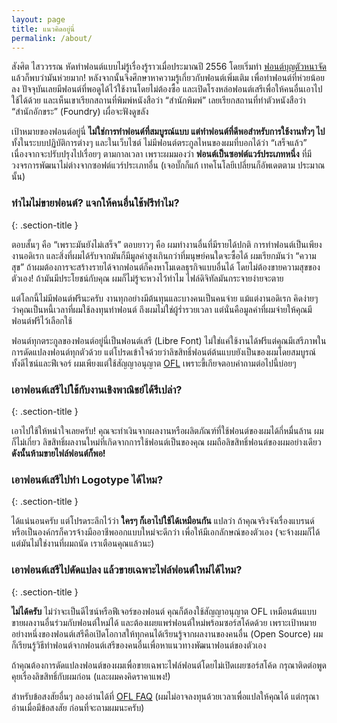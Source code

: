```yaml
---
layout: page
title: แนวคิดอยู่นี่
permalink: /about/
---
```


สังศิต ไสววรรณ หัดทำฟอนต์แบบไม่รู้เรื่องรู้ราวเมื่อประมาณปี 2556 โดยเริ่มทำ [ฟอนต์บุญตัวหนาจัด](https://github.com/fontuni/boon/commit/c2c7592557b705b56fef5909d5b20418bd9b0eb1) แล้วก็พบว่ามันห่วยมาก! หลังจากนั้นจึงศึกษาหาความรู้เกี่ยวกับฟอนต์เพิ่มเติม เพื่อทำฟอนต์ที่ห่วยน้อยลง ปัจจุบันเลยมีฟอนต์ที่พอดูได้ไว้ใช้งานโดยไม่ต้องซื้อ และเปิดโรงหล่อฟอนต์เสรีเพื่อให้คนอื่นเอาไปใช้ได้ด้วย และเห็นเขาเรียกสถานที่พิมพ์หนังสือว่า “สำนักพิมพ์” เลยเรียกสถานที่ทำตัวหนังสือว่า “สำนักอักขระ” (Foundry) เผื่อจะฟังดูขลัง

เป้าหมายของฟอนต์อยู่นี่ **ไม่ใช่การทำฟอนต์ที่สมบูรณ์แบบ แต่ทำฟอนต์ที่ดีพอสำหรับการใช้งานทั่วๆ ไป** ทั้งในระบบปฏิบัติการต่างๆ และในเว็บไซต์ ไม่มีฟอนต์ตระกูลไหนของผมที่บอกได้ว่า “เสร็จแล้ว” เนื่องจากจะปรับปรุงไปเรื่อยๆ ตามกาลเวลา เพราะผมมองว่า **ฟอนต์เป็นซอฟต์แวร์ประเภทหนึ่ง** ที่มีวงจรการพัฒนาไม่ต่างจากซอฟต์แวร์ประเภทอื่น (เจอบั๊กก็แก้ เทคโนโลยีเปลี่ยนก็อัพเดตตาม ประมาณนั้น)


### ทำไมไม่ขายฟอนต์? แจกให้คนอื่นใช้ฟรีทำไม?
{: .section-title }

ตอบสั้นๆ คือ “เพราะมันยังไม่เสร็จ” ตอบยาวๆ คือ ผมทำงานอื่นที่มีรายได้ปกติ การทำฟอนต์เป็นเพียงงานอดิเรก และสิ่งที่ผมได้รับจากมันก็มีมูลค่าสูงเกินกว่าที่มนุษย์คนใดจะซื้อได้ ผมเรียกมันว่า “ความสุข” ถ้าผมต้องการจะสร้างรายได้จากฟอนต์ก็คงหาโมเดลธุรกิจแบบอื่นได้ โดยไม่ต้องขายความสุขของตัวเอง! ถ้ามันมีประโยชน์กับคุณ ผมก็ไม่รู้จะหวงไว้ทำไม ไฟล์ดิจิทัลมันกระจายง่ายจะตาย

แต่โลกนี้ไม่มีฟอนต์ฟรีนะครับ งานทุกอย่างมีต้นทุนและบางคนเป็นคนจ่าย แม้แต่งานอดิเรก คิดง่ายๆ ว่าคุณเป็นหนี้เวลาที่ผมใช้ลงทุนทำฟอนต์ ถึงผมไม่ใช่ผู้ร่ำรวยเวลา แต่นั่นคือมูลค่าที่ผมจ่ายให้คุณมีฟอนต์ฟรีไว้เลือกใช้

ฟอนต์ทุกตระกูลของฟอนต์อยู่นี่เป็นฟอนต์เสรี (Libre Font) ไม่ใช่แค่ใช้งานได้ฟรีแต่คุณมีเสรีภาพในการดัดแปลงฟอนต์ทุกตัวด้วย แต่โปรดเข้าใจด้วยว่าลิขสิทธิ์ฟอนต์ต้นแบบยังเป็นของผมโดยสมบูรณ์ ทั้งดีไซน์และฟีเจอร์ ผมเพียงแต่ใช้สัญญาอนุญาต [OFL](http://scripts.sil.org/OFL) เพราะขี้เกียจตอบคำถามต่อไปนี้บ่อยๆ


### เอาฟอนต์เสรีไปใช้กับงานเชิงพาณิชย์ได้รึเปล่า?
{: .section-title }

เอาไปใช้ให้หนำใจเลยครับ! คุณจะทำเงินจากผลงานหรือผลิตภัณฑ์ที่ใช้ฟอนต์ของผมได้กี่หมื่นล้าน ผมก็ไม่เกี่ยว ลิขสิทธิ์ผลงานใหม่ที่เกิดจากการใช้ฟอนต์เป็นของคุณ ผมถือลิขสิทธิ์ฟอนต์ของผมอย่างเดียว **ดังนั้นห้ามขายไฟล์ฟอนต์ก็พอ!**

### เอาฟอนต์เสรีไปทำ Logotype ได้ไหม?
{: .section-title }

ได้แน่นอนครับ แต่โปรดระลึกไว้ว่า  **ใครๆ ก็เอาไปใช้ได้เหมือนกัน** แปลว่า ถ้าคุณจริงจังเรื่องแบรนด์หรือเป็นองค์กรก็ควรจ้างมืออาชีพออกแบบใหม่จะดีกว่า เพื่อให้มีเอกลักษณ์ของตัวเอง (จะจ้างผมก็ได้ แต่มันไม่ใช่งานที่ผมถนัด เราเตือนคุณแล้วนะ)

### เอาฟอนต์เสรีไปดัดแปลง แล้วขายเฉพาะไฟล์ฟอนต์ใหม่ได้ไหม?
{: .section-title }

**ไม่ได้ครับ** ไม่ว่าจะเป็นดีไซน์หรือฟีเจอร์ของฟอนต์ คุณก็ต้องใช้สัญญาอนุญาต OFL เหมือนต้นแบบ ขายผลงานอื่นร่วมกับฟอนต์ใหม่ได้ และต้องเผยแพร่ฟอนต์ใหม่พร้อมซอร์สโค้ดด้วย เพราะเป้าหมายอย่างหนึ่งของฟอนต์เสรีคือเปิดโอกาสให้ทุกคนได้เรียนรู้จากผลงานของคนอื่น (Open Source) ผมก็เรียนรู้วิธีทำฟอนต์จากฟอนต์เสรีของคนอื่นเพื่อหาแนวทางพัฒนาฟอนต์ของตัวเอง 

ถ้าคุณต้องการดัดแปลงฟอนต์ของผมเพื่อขายเฉพาะไฟล์ฟอนต์โดยไม่เปิดเผยซอร์สโค้ด กรุณาติดต่อพูดคุยเรื่องลิขสิทธิ์กับผมก่อน (และผมคงคิดราคาแพง!)


สำหรับข้อสงสัยอื่นๆ ลองอ่านได้ที่ [OFL FAQ](http://scripts.sil.org/OFL-FAQ_web) (ผมไม่อาจลงทุนด้วยเวลาเพื่อแปลให้คุณได้ แต่กรุณาอ่านเมื่อมีข้อสงสัย ก่อนที่จะถามผมนะครับ)

